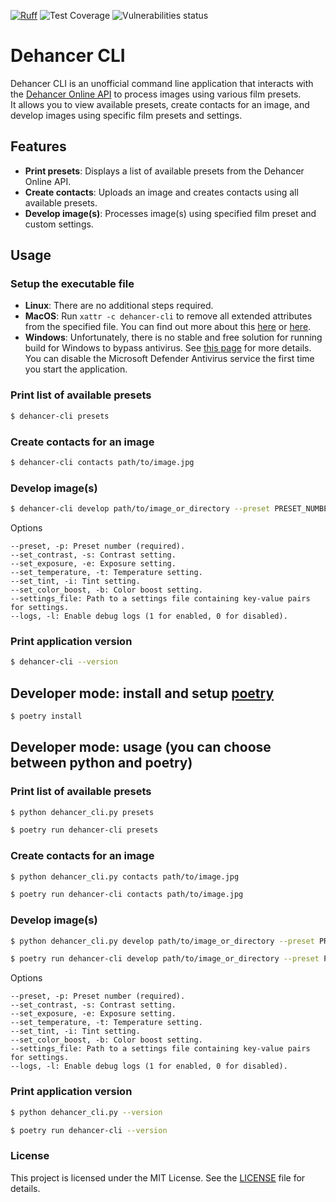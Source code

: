 [![Ruff](https://img.shields.io/endpoint?url=https://raw.githubusercontent.com/astral-sh/ruff/main/assets/badge/v2.json)](https://github.com/astral-sh/ruff)
![Test Coverage](https://github.com/dnsxns/Dehancer-CLI/blob/gh-pages/unit-test/unit-test-coverage.svg?raw=true)
![Vulnerabilities status](https://github.com/dnsxns/Dehancer-CLI/blob/gh-pages/vulnerabilities/vulnerabilities-snyk-result.svg?raw=true)

# Dehancer CLI

Dehancer CLI is an unofficial command line application that interacts with the [Dehancer Online API](https://online.dehancer.com/) to process images using various film presets. <br>
It allows you to view available presets, create contacts for an image, and develop images using specific film presets and settings.

## Features

- **Print presets**: Displays a list of available presets from the Dehancer Online API.
- **Create contacts**: Uploads an image and creates contacts using all available presets.
- **Develop image(s)**: Processes image(s) using specified film preset and custom settings.

## Usage

### Setup the executable file

- **Linux**: There are no additional steps required.
- **MacOS**: Run `xattr -c dehancer-cli` to remove all extended attributes from the specified file. You can find out more about this [here](https://support.apple.com/en-gb/guide/mac-help/mchleab3a043/mac) or [here](https://support.apple.com/en-bw/102445).
- **Windows**: Unfortunately, there is no stable and free solution for running build for Windows to bypass antivirus. See [this page](https://nuitka.net/user-documentation/common-issue-solutions.html#windows-virus-scanners) for more details. <br>
You can disable the Microsoft Defender Antivirus service the first time you start the application.

### Print list of available presets

```bash
$ dehancer-cli presets
```

### Create contacts for an image

```bash
$ dehancer-cli contacts path/to/image.jpg
```

### Develop image(s)

```bash
$ dehancer-cli develop path/to/image_or_directory --preset PRESET_NUMBER [OPTIONS]
```

Options

    --preset, -p: Preset number (required).
    --set_contrast, -s: Contrast setting.
    --set_exposure, -e: Exposure setting.
    --set_temperature, -t: Temperature setting.
    --set_tint, -i: Tint setting.
    --set_color_boost, -b: Color boost setting.
    --settings_file: Path to a settings file containing key-value pairs for settings.
    --logs, -l: Enable debug logs (1 for enabled, 0 for disabled).

### Print application version

```bash
$ dehancer-cli --version
```

## Developer mode: install and setup [poetry](https://python-poetry.org/)

```bash
$ poetry install
```

## Developer mode: usage (you can choose between python and poetry)

### Print list of available presets

```bash
$ python dehancer_cli.py presets

$ poetry run dehancer-cli presets
```

### Create contacts for an image

```bash
$ python dehancer_cli.py contacts path/to/image.jpg

$ poetry run dehancer-cli contacts path/to/image.jpg
```

### Develop image(s)

```bash
$ python dehancer_cli.py develop path/to/image_or_directory --preset PRESET_NUMBER [OPTIONS]

$ poetry run dehancer-cli develop path/to/image_or_directory --preset PRESET_NUMBER [OPTIONS]
```

Options

    --preset, -p: Preset number (required).
    --set_contrast, -s: Contrast setting.
    --set_exposure, -e: Exposure setting.
    --set_temperature, -t: Temperature setting.
    --set_tint, -i: Tint setting.
    --set_color_boost, -b: Color boost setting.
    --settings_file: Path to a settings file containing key-value pairs for settings.
    --logs, -l: Enable debug logs (1 for enabled, 0 for disabled).

### Print application version

```bash
$ python dehancer_cli.py --version

$ poetry run dehancer-cli --version
```

### License

This project is licensed under the MIT License. See the [LICENSE](LICENSE) file for details.
